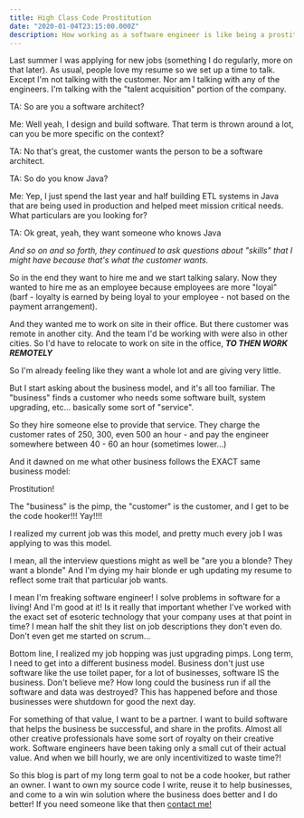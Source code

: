 ```yaml
---
title: High Class Code Prostitution
date: "2020-01-04T23:15:00.000Z"
description: How working as a software engineer is like being a prostitute
---
```


Last summer I was applying for new jobs (something I do regularly, more on that later).  As usual, people 
love my resume so we set up a time to talk.  Except I'm not talking with the customer.  Nor am I talking with
any of the engineers.  I'm talking with the "talent acquisition" portion of the company.

TA: So are you a software architect?

Me: Well yeah, I design and build software.  That term is thrown around a lot, 
can you be more specific on the context?

TA: No that's great, the customer wants the person to be a software architect.

TA: So do you know Java?

Me: Yep, I just spend the last year and half building ETL systems in Java that are being used in production
and helped meet mission critical needs. What particulars are you looking for?

TA: Ok great, yeah, they want someone who knows Java


 *And so on and so forth, they continued to ask questions about "skills" that I might have
because that's what the customer wants.*

So in the end they want to hire me and we start talking salary.  Now
they wanted to hire me as an employee because employees are more "loyal" (barf - loyalty is earned by being loyal to your employee - 
not based on the payment arrangement).  

And they wanted me to work on site in their office.  But there customer was remote in another city. And the team I'd be working
with were also in other cities.  So I'd have to relocate to work on site in the office, ***TO THEN WORK REMOTELY***

So I'm already feeling like they want a whole lot and are giving very little.

But I start asking about the business model, and it's all too familiar.  The "business" finds a customer who needs some
software built, system upgrading, etc...  basically some sort of "service".

So they hire someone else to provide that service.  They charge the customer rates of 250, 300, even 500 an hour - and pay the engineer
somewhere between 40 - 60 an hour (sometimes lower...)

And it dawned on me what other business follows the EXACT same business model:

Prostitution!

The "business" is the pimp, the "customer" is the customer, and I get to be the code hooker!!! Yay!!!!

I realized my current job was this model, and pretty much every job I was applying to was this model.

I mean, all the interview questions might as well be "are you a blonde? They want a blonde" And I'm dying my hair blonde er 
ugh updating my resume to reflect some trait that particular job wants.

I mean I'm freaking software engineer! I solve problems in software for a living! And I'm good at it! Is it really that important whether
I've worked with the exact set of esoteric technology that your company uses at that point in time? I mean half the shit they list
on job descriptions they don't even do.  Don't even get me started on scrum...

Bottom line, I realized my job hopping was just upgrading pimps.  Long term, I need to get into a different business model.  Business don't just use software
like the use toilet paper, for a lot of businesses, software IS the business.  Don't believe me? How long could the business run if all the software and data
was destroyed? This has happened before and those businesses were shutdown for good the next day.

For something of that value, I want to be a partner.  I want to build software that helps the business be successful, and share in the profits.  Almost
all other creative professionals have some sort of royalty on their creative work.  Software engineers have been taking only a small cut of their actual
value.  And when we bill hourly, we are only incentivitized to waste time?!  

So this blog is part of my long term goal to not be a code hooker, but rather an owner.  I want to own my source code I write, reuse it to help businesses,
and come to a win win solution where the business does better and I do better!  If you need someone like that then [contact me!](/contact)







